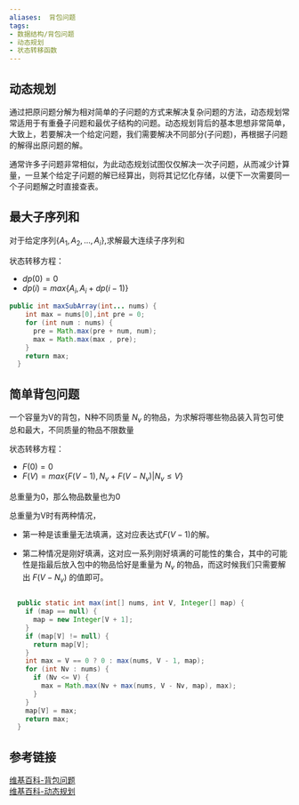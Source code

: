 ```yaml
---
aliases:  背包问题
tags:
- 数据结构/背包问题
- 动态规划
- 状态转移函数
---
```

## 动态规划

通过把原问题分解为相对简单的子问题的方式来解决复杂问题的方法，动态规划常常适用于有重叠子问题和最优子结构的问题。动态规划背后的基本思想非常简单，大致上，若要解决一个给定问题，我们需要解决不同部分(子问题)，再根据子问题的解得出原问题的解。

通常许多子问题非常相似，为此动态规划试图仅仅解决一次子问题，从而减少计算量，一旦某个给定子问题的解已经算出，则将其记忆化存储，以便下一次需要同一个子问题解之时直接查表。

## 最大子序列和

对于给定序列$\{A_1,A_2,...,A_i\}$,求解最大连续子序列和

状态转移方程：

- $dp(0) = 0$
- $dp(i) = max\{A_i,A_i+dp(i-1)\}$

```java
public int maxSubArray(int... nums) {
    int max = nums[0],int pre = 0;
    for (int num : nums) {
      pre = Math.max(pre + num, num);
      max = Math.max(max , pre);
    }
    return max;
  }
```

## 简单背包问题

一个容量为V的背包，N种不同质量 $N_v$ 的物品，为求解将哪些物品装入背包可使总和最大，不同质量的物品不限数量

状态转移方程：

- $F(0) = 0$
- $F(V) = max\{F(V-1),N_v+F(V-N_v)|N_v \le V\}$

总重量为0，那么物品数量也为0

总重量为V时有两种情况，

- 第一种是该重量无法填满，这对应表达式$F(V-1)$的解。

- 第二种情况是刚好填满，这对应一系列刚好填满的可能性的集合，其中的可能性是指最后放入包中的物品恰好是重量为 $N_v$ 的物品，而这时候我们只需要解出 $F(V-N_v)$ 的值即可。

```java

  public static int max(int[] nums, int V, Integer[] map) {
    if (map == null) {
      map = new Integer[V + 1];
    }
    if (map[V] != null) {
      return map[V];
    }
    int max = V == 0 ? 0 : max(nums, V - 1, map);
    for (int Nv : nums) {
      if (Nv <= V) {
        max = Math.max(Nv + max(nums, V - Nv, map), max);
      }
    }
    map[V] = max;
    return max;
  }
```

## 参考链接

[维基百科-背包问题](https://zh.wikipedia.org/wiki/背包问题)  
[维基百科-动态规划](https://zh.wikipedia.org/wiki/动态规划)
